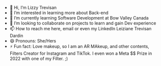 - 👋 Hi, I’m Lizzy Trevisan
- 👀 I’m interested in learning more about Back-end
- 🌱 I’m currently learning Software Development at Bow Valley Canada
- 💞️ I’m looking to collaborate on projects to learn and gain Dev experience 
- 📫 How to reach me here, email or even my LinkedIn Leiziane Trevisan Dardin
- 😄 Pronouns: She/Hers
- ⚡ Fun fact: Love makeup, so I am an AR MAkeup, and other contents, Filters Creator for Instagram and TikTok. I even won a Meta $$ Prize in 2022 with one of my Filter. ;)

<!---
LizzyTrevisan/LizzyTrevisan is a ✨ special ✨ repository because its `README.md` (this file) appears on your GitHub profile.
You can click the Preview link to take a look at your changes.
--->
